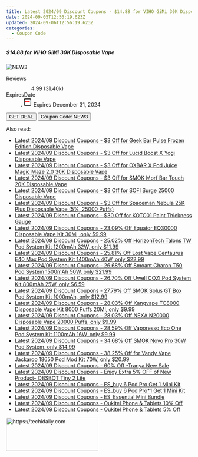 ```yaml
---
title: Latest 2024/09 Discount Coupons - $14.88 for VIHO GiMi 30K Disposable Vape
date: 2024-09-05T12:56:19.623Z
updated: 2024-09-06T12:56:19.623Z
categories:
  - Coupon Code
---
```



<div class="max-w-4xl mx-auto grid grid-cols-1 lg:max-w-5xl lg:gap-x-20 lg:grid-cols-2">
  <div class="relative p-3 col-start-1 row-start-1 flex flex-col-reverse rounded-lg bg-gradient-to-t from-black/75 via-black/0 sm:bg-none sm:row-start-2 sm:p-0 lg:row-start-1">
    <h5 class="mt-1 text-lg font-semibold text-white sm:text-slate-900 md:text-2xl dark:sm:text-white">$14.88 for VIHO GiMi 30K Disposable Vape</h5>
  </div>
  
  <div class="col-start-1 col-end-3 row-start-1 grid gap-4 sm:mb-6 sm:grid-cols-4 lg:col-start-2 lg:row-span-6 lg:row-end-6 lg:mb-0 lg:gap-6">
      <img src="https://static.shareasale.com/image/59344/deal/5df487d7-a87f-4651-95aa-c5e210a1ad1b.jfif" onClick="javascript:window.open(decodeURIComponent('https%3A%2F%2Fwww.shareasale.com%2Fu.cfm%3Fd%3D1225671%26m%3D59344%26u%3D4338022'), '_blank');void(0);" alt="NEW3" class="h-60 w-full rounded-lg object-cover sm:col-span-2 sm:h-52 lg:col-span-full" loading="lazy" />
    
  </div>
  <dl class="row-start-2 mt-4 flex items-center text-xs font-medium sm:row-start-3 sm:mt-1 md:mt-2.5 lg:row-start-2">
    <dt class="sr-only">Reviews</dt>
    <dd class="flex items-center text-indigo-600 dark:text-indigo-400">
      <svg width="24" height="24" fill="none" aria-hidden="true" class="mr-1 stroke-current dark:stroke-indigo-500">
        <path d="m12 5 2 5h5l-4 4 2.103 5L12 16l-5.103 3L9 14l-4-4h5l2-5Z" stroke-width="2" stroke-linecap="round" stroke-linejoin="round" />
      </svg>
      <span>4.99 <span class="font-normal text-slate-400">(31.40k)</span></span>
    </dd>
    <dt class="sr-only">ExpiresDate</dt>
    <dd class="flex items-center">
      <svg width="2" height="2" aria-hidden="true" fill="currentColor" class="mx-3 text-slate-300">
        <circle cx="1" cy="1" r="1" />
      </svg>
      <svg width="24" height="24" viewBox="0 0 24 24" fill="none" stroke="currentColor" stroke-width="2">
        <rect x="3" y="3" width="18" height="18" rx="2" fill="#fff" />
        <path d="M6 10L18 10" stroke="red" stroke-width="2" fill="none" />
        <path d="M10 6L10 18" stroke="#fff" stroke-width="2" fill="none" />
      </svg>
      Expires December 31, 2024    </dd>
  </dl>
  <div class="col-start-1 row-start-3 mt-4 self-center sm:col-start-2 sm:row-span-2 sm:row-start-2 sm:mt-0 lg:col-start-1 lg:row-start-3 lg:row-end-4 lg:mt-6">
    <button type="button" onClick="javascript:window.open(decodeURIComponent('https%3A%2F%2Fwww.shareasale.com%2Fu.cfm%3Fd%3D1225671%26m%3D59344%26u%3D4338022'), '_blank');void(0);" class="rounded-lg bg-red-600 px-3 py-2 text-sm font-medium leading-6 text-white">GET DEAL</button>
    <button type="button" onClick="javascript:window.open(decodeURIComponent('https%3A%2F%2Fwww.shareasale.com%2Fu.cfm%3Fd%3D1225671%26m%3D59344%26u%3D4338022'), '_blank');void(0);" class="border-dashed border-2 border-indigo-600 bg-green-100 text-sm leading-6 font-medium py-2 px-3 rounded-lg">Coupon Code: NEW3</button>
  </div>
  <p class="col-start-1 mt-4 text-sm leading-6 sm:col-span-2 lg:col-span-1 lg:row-start-4 lg:mt-6 dark:text-slate-400">
     
  </p>
</div>
<span class="atpl-alsoreadstyle">Also read:</span>
<div><ul>
<li><a href="https://coupons.techidaily.com/coupon-1120262-share-59344-sale/"><u>Latest 2024/09 Discount Coupons - $3 Off for Geek Bar Pulse Frozen Edition Disposable Vape</u></a></li>
<li><a href="https://coupons.techidaily.com/coupon-1120267-share-59344-sale/"><u>Latest 2024/09 Discount Coupons - $3 Off for Lucid Boost X Yogi Disposable Vape</u></a></li>
<li><a href="https://coupons.techidaily.com/coupon-1120261-share-59344-sale/"><u>Latest 2024/09 Discount Coupons - $3 Off for OXBAR X Pod Juice Magic Maze 2.0 30K Disposable Vape</u></a></li>
<li><a href="https://coupons.techidaily.com/coupon-1120264-share-59344-sale/"><u>Latest 2024/09 Discount Coupons - $3 Off for SMOK Morf Bar Touch 20K Disposable Vape</u></a></li>
<li><a href="https://coupons.techidaily.com/coupon-1120266-share-59344-sale/"><u>Latest 2024/09 Discount Coupons - $3 Off for SOFI Surge 25000 Disposable Vape</u></a></li>
<li><a href="https://coupons.techidaily.com/coupon-1120263-share-59344-sale/"><u>Latest 2024/09 Discount Coupons - $3 Off for Spaceman Nebula 25K Plus Disposable Vape (5%, 25000 Puffs)</u></a></li>
<li><a href="https://coupons.techidaily.com/coupon-1119500-share-116593-sale/"><u>Latest 2024/09 Discount Coupons - $30 Off for KOTC01 Paint Thickness Gauge</u></a></li>
<li><a href="https://coupons.techidaily.com/coupon-1106530-share-90958-sale/"><u>Latest 2024/09 Discount Coupons - 23.09% Off Equator EQ30000 Disposable Vape Kit 30Ml, only $9.99</u></a></li>
<li><a href="https://coupons.techidaily.com/coupon-1119447-share-90958-sale/"><u>Latest 2024/09 Discount Coupons - 25.02% Off HorizonTech Talons TW Pod System Kit 1200mAh 32W, only $11.99</u></a></li>
<li><a href="https://coupons.techidaily.com/coupon-1120248-share-90958-sale/"><u>Latest 2024/09 Discount Coupons - 25.81% Off Lost Vape Centaurus E40 Max Pod System Kit 1400mAh 40W, only $22.99</u></a></li>
<li><a href="https://coupons.techidaily.com/coupon-1119450-share-90958-sale/"><u>Latest 2024/09 Discount Coupons - 26.68% Off Smoant Charon T50 Pod System 1500mAh 50W, only $21.99</u></a></li>
<li><a href="https://coupons.techidaily.com/coupon-1119449-share-90958-sale/"><u>Latest 2024/09 Discount Coupons - 26.70% Off Uwell COZI Pod System Kit 800mAh 25W, only $6.59</u></a></li>
<li><a href="https://coupons.techidaily.com/coupon-1119444-share-90958-sale/"><u>Latest 2024/09 Discount Coupons - 27.79% Off SMOK Solus GT Box Pod System Kit 1000mAh, only $12.99</u></a></li>
<li><a href="https://coupons.techidaily.com/coupon-1063588-share-90958-sale/"><u>Latest 2024/09 Discount Coupons - 28.03% Off Kangvape TC8000 Disposable Vape Kit 8000 Puffs 20Ml, only $9.99</u></a></li>
<li><a href="https://coupons.techidaily.com/coupon-1092628-share-90958-sale/"><u>Latest 2024/09 Discount Coupons - 28.03% Off NEXA N20000 Disposable Vape 20000 Puffs, only $9.99</u></a></li>
<li><a href="https://coupons.techidaily.com/coupon-1120246-share-90958-sale/"><u>Latest 2024/09 Discount Coupons - 28.59% Off Vaporesso Eco One Pod System Kit 1100mAh 16W, only $9.99</u></a></li>
<li><a href="https://coupons.techidaily.com/coupon-1081664-share-90958-sale/"><u>Latest 2024/09 Discount Coupons - 34.68% Off SMOK Novo Pro 30W Pod System, only $14.99</u></a></li>
<li><a href="https://coupons.techidaily.com/coupon-1056483-share-90958-sale/"><u>Latest 2024/09 Discount Coupons - 38.25% Off for Vandy Vape Jackaroo 18650 Pod Mod Kit 70W, only $20.99</u></a></li>
<li><a href="https://coupons.techidaily.com/coupon-1119770-share-93338-sale/"><u>Latest 2024/09 Discount Coupons - 60% Off -Tranya New Sale</u></a></li>
<li><a href="https://coupons.techidaily.com/coupon-1119441-share-114666-sale/"><u>Latest 2024/09 Discount Coupons - Enjoy Extra 5% OFF of New Product- OBSBOT Tiny 2 Lite</u></a></li>
<li><a href="https://coupons.techidaily.com/coupon-1120283-share-92020-sale/"><u>Latest 2024/09 Discount Coupons - ES_buy 6 Pod Pro Get 1 Mini Kit</u></a></li>
<li><a href="https://coupons.techidaily.com/coupon-1120279-share-92020-sale/"><u>Latest 2024/09 Discount Coupons - ES_buy 6 Pod Pro*1 Get 1 Mini Kit</u></a></li>
<li><a href="https://coupons.techidaily.com/coupon-1120270-share-92020-sale/"><u>Latest 2024/09 Discount Coupons - ES_Essential Mini Bundle</u></a></li>
<li><a href="https://coupons.techidaily.com/coupon-1117276-share-128178-sale/"><u>Latest 2024/09 Discount Coupons - Oukitel Phone & Tablets 10% Off</u></a></li>
<li><a href="https://coupons.techidaily.com/coupon-1117275-share-128178-sale/"><u>Latest 2024/09 Discount Coupons - Oukitel Phone & Tablets 5% Off</u></a></li>
</ul></div>

<ins class="adsbygoogle"
      style="display:block"
      data-ad-client="ca-pub-7571918770474297"
      data-ad-slot="8358498916"
      data-ad-format="auto"
      data-full-width-responsive="true"></ins>
<!-- affiliate ads begin -->
<a href="https://bluettius.sjv.io/c/5597632/2139120/17108" target="_top" id="2139120">
  <img src="//a.impactradius-go.com/display-ad/17108-2139120" border="0" alt="https://techidaily.com" width="250" height="90"/>
</a>
<img height="0" width="0" src="https://bluettius.sjv.io/i/5597632/2139120/17108" style="position:absolute;visibility:hidden;" border="0" />
<!-- affiliate ads end -->